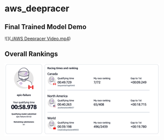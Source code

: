# aws_deepracer

## Final Trained Model Demo
![]([./AWS Deepracer Video.mp4](https://github.com/anandkaranubc/aws_deepracer/blob/main/AWS%20Deepracer%20Video.mp4))

## Overall Rankings
![](./Rankings.png)
